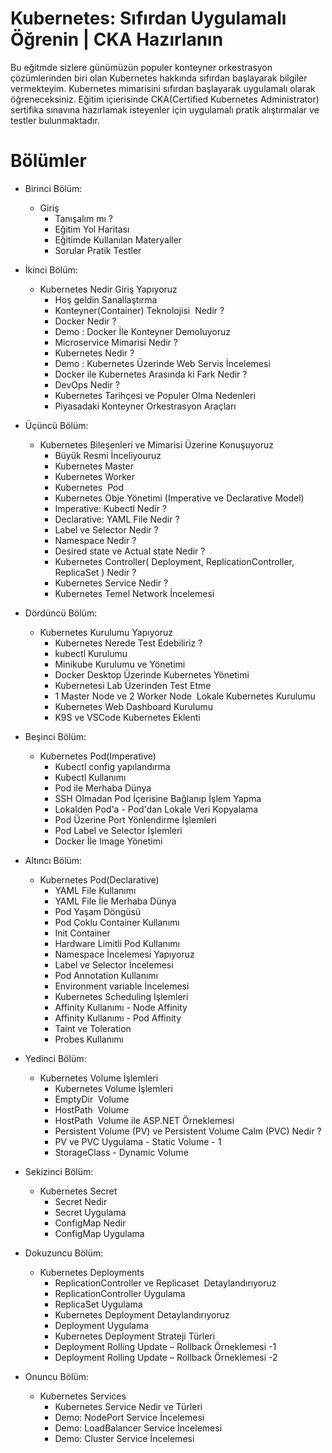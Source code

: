 # Kubernetes: Sıfırdan Uygulamalı Öğrenin | CKA Hazırlanın

Bu eğitmde sizlere günümüzün populer konteyner orkestrasyon çözümlerinden biri olan Kubernetes hakkında sıfırdan başlayarak bilgiler vermekteyim. Kubernetes mimarisini sıfırdan başlayarak uygulamalı olarak öğreneceksiniz. Eğitim içierisinde CKA(Certified Kubernetes Administrator) sertifika sınavına hazırlamak isteyenler için uygulamalı pratik alıştırmalar ve testler bulunmaktadır. 

# Bölümler

- Birinci Bölüm:  
  - Giriş
    - Tanışalım mı ?
    - Eğitim Yol Haritası
    - Eğitimde Kullanılan Materyaller
    - Sorular Pratik Testler 

- İkinci Bölüm:  
  - Kubernetes Nedir Giriş Yapıyoruz
    - Hoş geldin Sanallaştırma
    - Konteyner(Container) Teknolojisi  Nedir ?
    - Docker Nedir ?
    - Demo : Docker İle Konteyner Demoluyoruz
    - Microservice Mimarisi Nedir ?
    - Kubernetes Nedir ?
    - Demo : Kubernetes Üzerinde Web Servis İncelemesi
    - Docker ile Kubernetes Arasında ki Fark Nedir ?
    - DevOps Nedir ?
    - Kubernetes Tarihçesi ve Populer Olma Nedenleri
    - Piyasadaki Konteyner Orkestrasyon Araçları

- Üçüncü Bölüm: 
  - Kubernetes Bileşenleri ve Mimarisi Üzerine Konuşuyoruz
    - Büyük Resmi İnceliyouruz
    - Kubernetes Master
    - Kubernetes Worker
    - Kubernetes  Pod
    - Kubernetes Obje Yönetimi (Imperative ve Declarative Model)
    - Imperative: Kubectl Nedir ?
    - Declarative: YAML File Nedir ?
    - Label ve Selector Nedir ?
    - Namespace Nedir ?
    - Desired state ve Actual state Nedir ?
    - Kubernetes Controller( Deployment, ReplicationController, ReplicaSet ) Nedir ?
    - Kubernetes Service Nedir ?
    - Kubernetes Temel Network İncelemesi

- Dördüncü Bölüm:  
  - Kubernetes Kurulumu Yapıyoruz
    - Kubernetes Nerede Test Edebiliriz ?
    - kubectl Kurulumu
    - Minikube Kurulumu ve Yönetimi
    - Docker Desktop Üzerinde Kubernetes Yönetimi
    - Kubernetesi Lab Üzerinden Test Etme
    - 1 Master Node ve 2 Worker Node  Lokale Kubernetes Kurulumu
    - Kubernetes Web Dashboard Kurulumu
    - K9S ve VSCode Kubernetes Eklenti


- Beşinci Bölüm:  
  - Kubernetes Pod(Imperative)
    - Kubectl config yapılandırma
    - Kubectl Kullanımı
    - Pod ile Merhaba Dünya
    - SSH Olmadan Pod İçerisine Bağlanıp İşlem Yapma
    - Lokalden Pod'a - Pod'dan Lokale Veri Kopyalama
    - Pod Üzerine Port Yönlendirme İşlemleri
    - Pod Label ve Selector İşlemleri
    - Docker İle Image Yönetimi


- Altıncı Bölüm:  
  - Kubernetes Pod(Declarative)
    - YAML File Kullanımı
    - YAML File İle Merhaba Dünya
    - Pod Yaşam Döngüsü
    - Pod Çoklu Container Kullanımı
    - Init Container
    - Hardware Limitli Pod Kullanımı
    - Namespace İncelemesi Yapıyoruz
    - Label ve Selector İncelemesi
    - Pod Annotation Kullanımı
    - Environment variable İncelemesi
    - Kubernetes Scheduling İşlemleri
    - Affinity Kullanımı - Node Affinity
    - Affinity Kullanımı - Pod Affinity
    - Taint ve Toleration
    - Probes Kullanımı

- Yedinci Bölüm:  
  - Kubernetes Volume İşlemleri
    - Kubernetes Volume İşlemleri 
    - EmptyDir  Volume 
    - HostPath  Volume 
    - HostPath  Volume ile ASP.NET Örneklemesi
    - Persistent Volume (PV) ve Persistent Volume Calm (PVC) Nedir ?
    - PV ve PVC Uygulama - Static Volume - 1
    - StorageClass - Dynamic Volume

- Sekizinci Bölüm:  
  - Kubernetes Secret 
    - Secret Nedir
    - Secret Uygulama
    - ConfigMap Nedir
    - ConfigMap Uygulama

- Dokuzuncu Bölüm:  
  - Kubernetes Deployments
    - ReplicationController ve Replicaset  Detaylandırıyoruz
    - ReplicationController Uygulama
    - ReplicaSet Uygulama
    - Kubernetes Deployment Detaylandırıyoruz
    - Deployment Uygulama
    - Kubernetes Deployment Strateji Türleri
    - Deployment Rolling Update – Rollback Örneklemesi -1
    - Deployment Rolling Update – Rollback Örneklemesi -2

- Onuncu Bölüm:  
  - Kubernetes Services
    - Kubernetes Service Nedir ve Türleri
    - Demo: NodePort Service İncelemesi
    - Demo: LoadBalancer Service İncelemesi
    - Demo: Cluster Service İncelemesi
